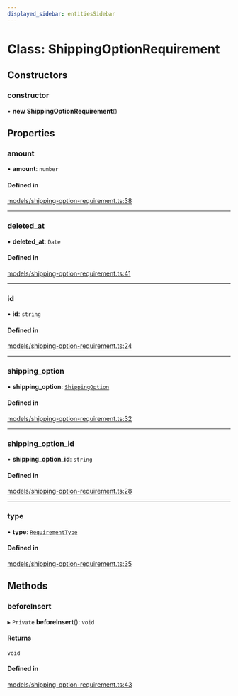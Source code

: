 ```yaml
---
displayed_sidebar: entitiesSidebar
---
```


# Class: ShippingOptionRequirement

## Constructors

### constructor

• **new ShippingOptionRequirement**()

## Properties

### amount

• **amount**: `number`

#### Defined in

[models/shipping-option-requirement.ts:38](https://github.com/medusajs/medusa/blob/da7ea8c5d/packages/medusa/src/models/shipping-option-requirement.ts#L38)

___

### deleted\_at

• **deleted\_at**: `Date`

#### Defined in

[models/shipping-option-requirement.ts:41](https://github.com/medusajs/medusa/blob/da7ea8c5d/packages/medusa/src/models/shipping-option-requirement.ts#L41)

___

### id

• **id**: `string`

#### Defined in

[models/shipping-option-requirement.ts:24](https://github.com/medusajs/medusa/blob/da7ea8c5d/packages/medusa/src/models/shipping-option-requirement.ts#L24)

___

### shipping\_option

• **shipping\_option**: [`ShippingOption`](ShippingOption.md)

#### Defined in

[models/shipping-option-requirement.ts:32](https://github.com/medusajs/medusa/blob/da7ea8c5d/packages/medusa/src/models/shipping-option-requirement.ts#L32)

___

### shipping\_option\_id

• **shipping\_option\_id**: `string`

#### Defined in

[models/shipping-option-requirement.ts:28](https://github.com/medusajs/medusa/blob/da7ea8c5d/packages/medusa/src/models/shipping-option-requirement.ts#L28)

___

### type

• **type**: [`RequirementType`](../enums/RequirementType.md)

#### Defined in

[models/shipping-option-requirement.ts:35](https://github.com/medusajs/medusa/blob/da7ea8c5d/packages/medusa/src/models/shipping-option-requirement.ts#L35)

## Methods

### beforeInsert

▸ `Private` **beforeInsert**(): `void`

#### Returns

`void`

#### Defined in

[models/shipping-option-requirement.ts:43](https://github.com/medusajs/medusa/blob/da7ea8c5d/packages/medusa/src/models/shipping-option-requirement.ts#L43)
